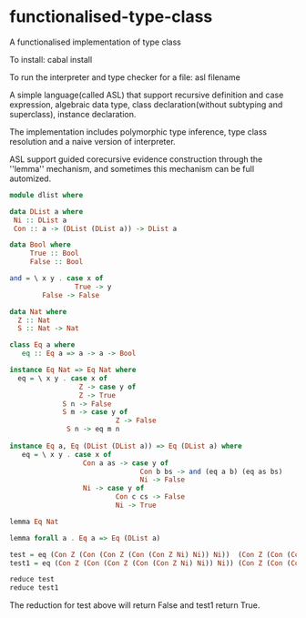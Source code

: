 # functionalised-type-class
A functionalised implementation of type class

To install: cabal install

To run the interpreter and type checker for a file: asl filename

A simple language(called ASL) that support recursive definition and case expression,
algebraic data type, class declaration(without subtyping and superclass),
instance declaration. 

The implementation includes polymorphic type inference, type class resolution and
a naive version of interpreter.

ASL support guided corecursive evidence construction through the ''lemma'' mechanism, 
and sometimes this mechanism can be full automized.

```haskell
module dlist where

data DList a where
 Ni :: DList a
 Con :: a -> (DList (DList a)) -> DList a

data Bool where
     True :: Bool
     False :: Bool

and = \ x y . case x of
                True -> y
		False -> False

data Nat where
  Z :: Nat
  S :: Nat -> Nat

class Eq a where
   eq :: Eq a => a -> a -> Bool

instance Eq Nat => Eq Nat where
  eq = \ x y . case x of
                 Z -> case y of
		         Z -> True
			 S n -> False
	         S m -> case y of
                          Z -> False
			  S n -> eq m n
                  
instance Eq a, Eq (DList (DList a)) => Eq (DList a) where
   eq = \ x y . case x of
                  Con a as -> case y of
                                Con b bs -> and (eq a b) (eq as bs)
                                Ni -> False
                  Ni -> case y of
                          Con c cs -> False
                          Ni -> True

lemma Eq Nat

lemma forall a . Eq a => Eq (DList a)

test = eq (Con Z (Con (Con Z (Con (Con Z Ni) Ni)) Ni))  (Con Z (Con (Con Z Ni) Ni))
test1 = eq (Con Z (Con (Con Z (Con (Con Z Ni) Ni)) Ni)) (Con Z (Con (Con Z (Con (Con Z Ni) Ni)) Ni))  

reduce test
reduce test1
```

The reduction for test above will return False and test1 return True. 